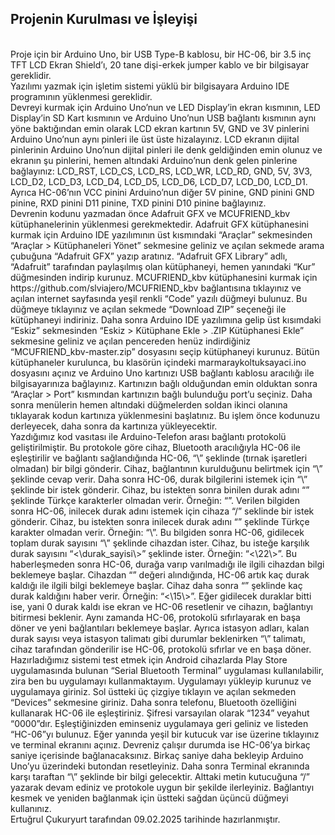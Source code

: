 ## Projenin Kurulması ve İşleyişi 
</br>
Proje için bir Arduino Uno, bir USB Type-B kablosu, bir HC-06, bir 3.5 inç TFT LCD Ekran Shield’ı, 20 tane dişi-erkek jumper kablo ve bir bilgisayar gereklidir. </br>
Yazılımı yazmak için işletim sistemi yüklü bir bilgisayara Arduino IDE programının yüklenmesi gereklidir. </br>
Devreyi kurmak için Arduino Uno’nun ve LED Display’in ekran kısmının, LED Display’in SD Kart kısmının ve Arduino Uno’nun USB bağlantı kısmının aynı yöne baktığından emin olarak LCD ekran kartının 5V, GND ve 3V pinlerini Arduino Uno’nun aynı pinleri ile üst üste hizalayınız. LCD ekranın dijital pinlerinin Arduino Uno’nun dijital pinleri ile denk geldiğinden emin olunuz ve ekranın şu pinlerini, hemen altındaki Arduino’nun denk gelen pinlerine bağlayınız: LCD_RST, LCD_CS, LCD_RS, LCD_WR, LCD_RD, GND, 5V, 3V3, LCD_D2, LCD_D3, LCD_D4, LCD_D5, LCD_D6, LCD_D7, LCD_D0, LCD_D1. Ayrıca HC-06’nın VCC pinini Arduino’nun diğer 5V pinine, GND pinini GND pinine, RXD pinini D11 pinine, TXD pinini D10 pinine bağlayınız. </br>
Devrenin kodunu yazmadan önce Adafruit GFX ve MCUFRIEND_kbv kütüphanelerinin yüklenmesi gerekmektedir. Adafruit GFX kütüphanesini kurmak için Arduino IDE yazılımının üst kısmındaki “Araçlar” sekmesinden “Araçlar > Kütüphaneleri Yönet” sekmesine geliniz ve açılan sekmede arama çubuğuna “Adafruit GFX” yazıp aratınız. “Adafruit GFX Library” adlı, “Adafruit” tarafından paylaşılmış olan kütüphaneyi, hemen yanındaki “Kur” düğmesinden indirip kurunuz. MCUFRIEND_kbv kütüphanesini kurmak için https://github.com/slviajero/MCUFRIEND_kbv bağlantısına tıklayınız ve açılan internet sayfasında yeşil renkli “Code” yazılı düğmeyi bulunuz. Bu düğmeye tıklayınız ve açılan sekmede “Download ZIP” seçeneği ile kütüphaneyi indiriniz. Daha sonra Arduino IDE yazılımına gelip üst kısımdaki “Eskiz” sekmesinden “Eskiz > Kütüphane Ekle > .ZIP Kütüphanesi Ekle” sekmesine geliniz ve açılan pencereden henüz indirdiğiniz “MCUFRIEND_kbv-master.zip” dosyasını seçip kütüphaneyi kurunuz. Bütün kütüphaneler kurulunca, bu klasörün içindeki marmaraykoltuksayaci.ino dosyasını açınız ve Arduino Uno kartınızı USB bağlantı kablosu aracılığı ile bilgisayarınıza bağlayınız. Kartınızın bağlı olduğundan emin olduktan sonra “Araçlar > Port” kısmından kartınızın bağlı bulunduğu port’u seçiniz. Daha sonra menülerin hemen altındaki düğmelerden soldan ikinci olanına tıklayarak kodun kartınıza yüklenmesini başlatınız. Bu işlem önce kodunuzu derleyecek, daha sonra da kartınıza yükleyecektir. </br>
Yazdığımız kod vasıtası ile Arduino-Telefon arası bağlantı protokolü geliştirilmiştir. Bu protokole göre cihaz, Bluetooth aracılığıyla HC-06 ile eşleştirilir ve bağlantı sağlandığında HC-06, “\<STATUS INIT\>” şeklinde (tırnak işaretleri olmadan) bir bilgi gönderir. Cihaz, bağlantının kurulduğunu belirtmek için “\<STATUS OK\>” şeklinde cevap verir. Daha sonra HC-06, durak bilgilerini istemek için “\<GET BOARDINGSTATIONNAME\>” şeklinde bir istek gönderir. Cihaz, bu istekten sonra binilen durak adını “<durakadi>” şeklinde Türkçe karakterler olmadan verir. Örneğin: “<Kucukyali>”. Verilen bilgiden sonra HC-06, inilecek durak adını istemek için cihaza “/<GET ARRIVALSTATIONNAME/>” seklinde bir istek gönderir. Cihaz, bu istekten sonra inilecek durak adını “<durakadi>” şeklinde Türkçe karakter olmadan verir. Örneğin: “\<Halkali\>”. Bu bilgiden sonra HC-06, gidilecek toplam durak sayısını “\<GET STATIONCOUNT\>” şeklinde cihazdan ister. Cihaz, bu isteğe karşılık durak sayısını “<\durak_sayisi\>” şeklinde ister. Örneğin: “<\22\>”. Bu haberleşmeden sonra HC-06, durağa varıp varılmadığı ile ilgili cihazdan bilgi beklemeye başlar. Cihazdan “<STATION>” değeri alındığında, HC-06 artık kaç durak kaldığı ile ilgili bilgi beklemeye başlar. Cihaz daha sonra “<kalan_durak_sayisi>” şeklinde kaç durak kaldığını haber verir. Örneğin: “<\15\>”. Eğer gidilecek duraklar bitti ise, yani 0 durak kaldı ise ekran ve HC-06 resetlenir ve cihazın, bağlantıyı bitirmesi beklenir. Aynı zamanda HC-06, protokolü sıfırlayarak en başa döner ve yeni bağlantıları beklemeye başlar. Ayrıca istasyon adları, kalan durak sayısı veya istasyon talimatı gibi durumlar beklenirken “\<STATUS OK\>” talimatı, cihaz tarafından gönderilir ise HC-06, protokolü sıfırlar ve en başa döner. </br>
Hazırladığımız sistemi test etmek için Android cihazlarda Play Store uygulamasında bulunan “Serial Bluetooth Terminal” uygulaması kullanılabilir, zira ben bu uygulamayı kullanmaktayım. Uygulamayı yükleyip kurunuz ve uygulamaya giriniz. Sol üstteki üç çizgiye tıklayın ve açılan sekmeden “Devices” sekmesine giriniz. Daha sonra telefonu, Bluetooth özelliğini kullanarak HC-06 ile eşleştiriniz. Şifresi varsayılan olarak “1234” veyahut “0000”dır. Eşleştiğinizden eminseniz uygulamaya geri geliniz ve listeden “HC-06”yı bulunuz. Eğer yanında yeşil bir kutucuk var ise üzerine tıklayınız ve terminal ekranını açınız. Devreniz çalışır durumda ise HC-06’ya birkaç saniye içerisinde bağlanacaksınız. Birkaç saniye daha bekleyip Arduino Uno’yu üzerindeki butondan resetleyiniz. Daha sonra Terminal ekranında karşı taraftan “\<STATUS INIT\>” şeklinde bir bilgi gelecektir. Alttaki metin kutucuğuna “/<STATUS OK/>” yazarak devam ediniz ve protokole uygun bir şekilde ilerleyiniz. Bağlantıyı kesmek ve yeniden bağlanmak için üstteki sağdan üçüncü düğmeyi kullanınız. </br>
Ertuğrul Çukuryurt tarafından 09.02.2025 tarihinde hazırlanmıştır.
